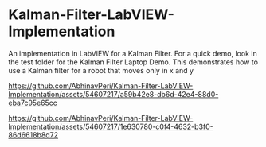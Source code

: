 # Kalman-Filter-LabVIEW-Implementation

An implementation in LabVIEW for a Kalman Filter. For a quick demo, look in the test folder for the Kalman Filter Laptop Demo. This demonstrates how to use a Kalman filter for a robot that moves only in x and y


https://github.com/AbhinavPeri/Kalman-Filter-LabVIEW-Implementation/assets/54607217/a59b42e8-db6d-42e4-88d0-eba7c95e65cc


https://github.com/AbhinavPeri/Kalman-Filter-LabVIEW-Implementation/assets/54607217/1e630780-c0f4-4632-b3f0-86d6618b8d72

